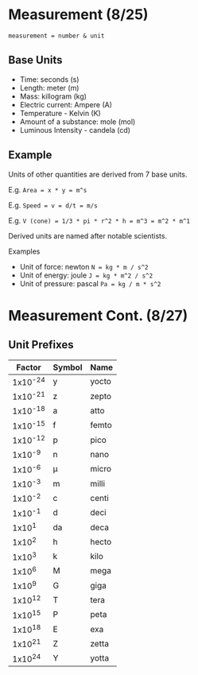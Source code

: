 # Measurement (8/25)

`measurement = number & unit`

## Base Units
- Time: seconds (s)
- Length: meter (m)
- Mass: killogram (kg)
- Electric current: Ampere (A)
- Temperature - Kelvin (K)
- Amount of a substance: mole (mol)
- Luminous Intensity - candela (cd)

## Example

Units of other quantities are derived from 7 base units.

E.g. `Area = x * y = m^s`

E.g. `Speed = v = d/t = m/s`

E.g. `V (cone) = 1/3 * pi * r^2 * h = m^3 = m^2 * m^1`

Derived units are named after notable scientists.

Examples

- Unit of force: newton `N = kg * m / s^2`
- Unit of energy: joule `J = kg * m^2 / s^2`
- Unit of pressure: pascal `Pa = kg / m * s^2`

# Measurement Cont. (8/27)

## Unit Prefixes

|Factor		     |Symbol |Name   |
|--------------------|-------|-------|
| 1x10<sup>-24</sup> |   y   | yocto |
| 1x10<sup>-21</sup> |   z   | zepto |
| 1x10<sup>-18</sup> |   a   | atto  |
| 1x10<sup>-15</sup> |   f   | femto |
| 1x10<sup>-12</sup> |   p   | pico  |
| 1x10<sup>-9</sup>  |   n   | nano  |
| 1x10<sup>-6</sup>  |   µ   | micro |
| 1x10<sup>-3</sup>  |   m   | milli |
| 1x10<sup>-2</sup>  |   c   | centi | 
| 1x10<sup>-1</sup>  |   d   | deci  |
| 1x10<sup>1</sup>   |   da  | deca  |
| 1x10<sup>2</sup>   |   h   | hecto |
| 1x10<sup>3</sup>   |   k   | kilo  |
| 1x10<sup>6</sup>   |   M   | mega  |
| 1x10<sup>9</sup>   |   G   | giga  |
| 1x10<sup>12</sup>  |   T   | tera  |
| 1x10<sup>15</sup>  |   P   | peta  |
| 1x10<sup>18</sup>  |   E   | exa   |
| 1x10<sup>21</sup>  |   Z   | zetta |
| 1x10<sup>24</sup>  |   Y   | yotta |


